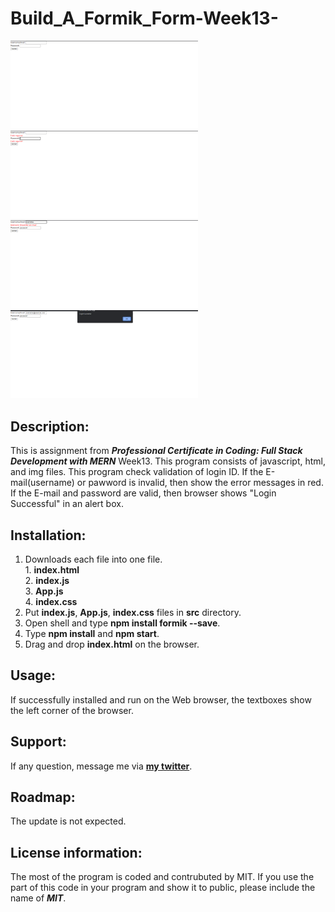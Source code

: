 # Build_A_Formik_Form-Week13-

<img src="Build_A_Formik_Form1.png" width='300'/>
<img src="Build_A_Formik_Form2.png" width='300'/>
<img src="Build_A_Formik_Form3.png" width='300'/>
<img src="Build_A_Formik_Form4.png" width='300'/>

## Description:
  This is assignment from ***Professional Certificate in Coding: Full Stack Development with MERN*** Week13.
  This program consists of javascript, html, and img files.
  This program check validation of login ID. If the E-mail(username) or pawword is invalid, then show the error messages in red.
  If the E-mail and password are valid, then browser shows "Login Successful" in an alert box.

## Installation:
  1. Downloads each file into one file. <br>
    1. **index.html** <br>
    2. **index.js** <br>
    3. **App.js** <br>
    4. **index.css** <br>
  2. Put **index.js**, **App.js**, **index.css** files in **src** directory.
  3. Open shell and type **npm install formik --save**.
  4. Type **npm install** and **npm start**.
  5. Drag and drop **index.html** on the browser.
  
## Usage:
  <p>If successfully installed and run on the Web browser, the textboxes show the left corner of the browser.</p>
  
## Support:
  If any question, message me via **[my twitter](https://twitter.com/Kojiro38895598)**.
  
## Roadmap:
  The update is not expected.
  
## License information: 
 The most of the program is coded and contrubuted by MIT. If you use the part of this code in your program and show it to public, please include the name of ***MIT***.
